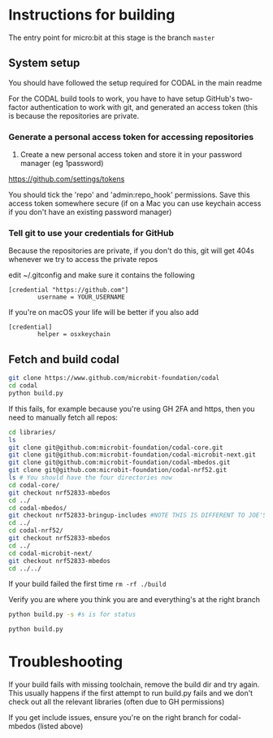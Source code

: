 # Instructions for building

The entry point for micro:bit at this stage is the branch `master`

## System setup

You should have followed the setup required for CODAL in the main readme

For the CODAL build tools to work, you have to have setup GitHub's two-factor authentication to work with git, and generated an access token (this is because the repositories are private.

### Generate a personal access token for accessing repositories

1. Create a new personal access token and store it in your password manager (eg 1password)

https://github.com/settings/tokens

You should tick the 'repo' and 'admin:repo_hook' permissions. Save this access token somewhere secure (if on a Mac you can use keychain access if you don't have an existing password manager)

### Tell git to use your credentials for GitHub

Because the repositories are private, if you don't do this, git will get 404s whenever we try to access the private repos

edit ~/.gitconfig and make sure it contains the following
```gitconfig
[credential "https://github.com"]
        username = YOUR_USERNAME
```
If you're on macOS your life will be better if you also add
```
[credential]
        helper = osxkeychain
```

## Fetch and build codal

```bash
git clone https://www.github.com/microbit-foundation/codal
cd codal
python build.py
```

If this fails, for example because you're using GH 2FA and https, then you need to manually fetch all repos:

```bash
cd libraries/
ls
git clone git@github.com:microbit-foundation/codal-core.git
git clone git@github.com:microbit-foundation/codal-microbit-next.git
git clone git@github.com:microbit-foundation/codal-mbedos.git
git clone git@github.com:microbit-foundation/codal-nrf52.git
ls # You should have the four directories now
cd codal-core/
git checkout nrf52833-mbedos
cd ../
cd codal-mbedos/
git checkout nrf52833-bringup-includes #NOTE THIS IS DIFFERENT TO JOE'S INSTRUCTIONS on 29th OCT as it fixes a Mac build issue found since
cd ../
cd codal-nrf52/
git checkout nrf52833-mbedos
cd ../
cd codal-microbit-next/
git checkout nrf52833-mbedos
cd ../../
```

If your build failed the first time
    `rm -rf ./build`

Verify you are where you think you are and everything's at the right branch

```bash
python build.py -s #s is for status

python build.py 
```

# Troubleshooting

If your build fails with missing toolchain, remove the build dir and try again. This usually happens if the first attempt to run build.py fails and we don't check out all the relevant libraries (often due to GH permissions)

If you get include issues, ensure you're on the right branch for codal-mbedos (listed above)


